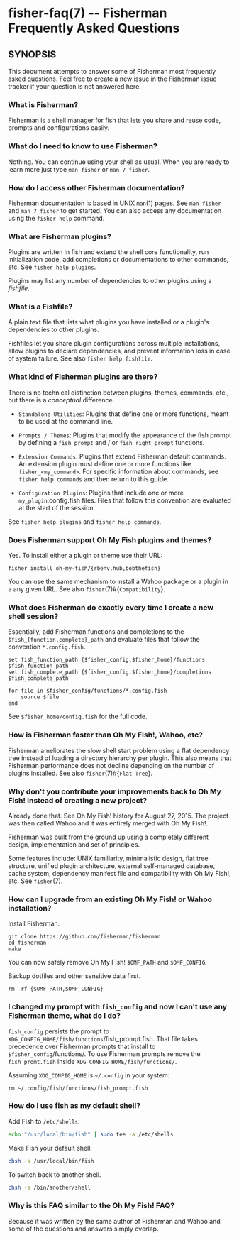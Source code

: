 fisher-faq(7) -- Fisherman Frequently Asked Questions
=====================================================

## SYNOPSIS

This document attempts to answer some of Fisherman most frequently asked questions. Feel free to create a new issue in the Fisherman issue tracker if your question is not answered here.


### What is Fisherman?

Fisherman is a shell manager for fish that lets you share and reuse code, prompts and configurations easily.


### What do I need to know to use Fisherman?

Nothing. You can continue using your shell as usual. When you are ready to learn more just type `man fisher` or `man 7 fisher`.


### How do I access other Fisherman documentation?

Fisherman documentation is based in UNIX `man`(1) pages. See `man fisher` and `man 7 fisher` to get started. You can also access any documentation using the `fisher help` command.


### What are Fisherman plugins?

Plugins are written in fish and extend the shell core functionality, run initialization code, add completions or documentations to other commands, etc. See `fisher help plugins`.

Plugins may list any number of dependencies to other plugins using a *fishfile*.


### What is a Fishfile?

A plain text file that lists what plugins you have installed or a plugin's dependencies to other plugins.

Fishfiles let you share plugin configurations across multiple installations, allow plugins to declare dependencies, and prevent information loss in case of system failure. See also `fisher help fishfile`.


### What kind of Fisherman plugins are there?

There is no technical distinction between plugins, themes, commands, etc., but there is a *conceptual* difference.

* `Standalone Utilities`: Plugins that define one or more functions, meant to be used at the command line.

* `Prompts / Themes`: Plugins that modify the appearance of the fish prompt by defining a `fish_prompt` and / or `fish_right_prompt` functions.

* `Extension Commands`: Plugins that extend Fisherman default commands. An extension plugin must define one or more functions like `fisher_<my_command>`. For specific information about commands, see `fisher help commands` and then return to this guide.

* `Configuration Plugins`: Plugins that include one or more `my_plugin`.config.fish files. Files that follow this convention are evaluated at the start of the session.

See `fisher help plugins` and `fisher help commands`.


### Does Fisherman support Oh My Fish plugins and themes?

Yes. To install either a plugin or theme use their URL:

```
fisher install oh-my-fish/{rbenv,hub,bobthefish}
```

You can use the same mechanism to install a Wahoo package or a plugin in a any given URL. See also `fisher`(7)#{`Compatibility`}.


### What does Fisherman do exactly every time I create a new shell session?

Essentially, add Fisherman functions and completions to the `$fish_{function,complete}_path` and evaluate files that follow the convention `*.config.fish`.

```fish
set fish_function_path {$fisher_config,$fisher_home}/functions $fish_function_path
set fish_complete_path {$fisher_config,$fisher_home}/completions $fish_complete_path

for file in $fisher_config/functions/*.config.fish
    source $file
end
```

See `$fisher_home/config.fish` for the full code.


### How is Fisherman faster than Oh My Fish!, Wahoo, etc?

Fisherman ameliorates the slow shell start problem using a flat dependency tree instead of loading a directory hierarchy per plugin. This also means that Fisherman performance does not decline depending on the number of plugins installed. See also `fisher`(7)#{`Flat Tree`}.

### Why don't you contribute your improvements back to Oh My Fish! instead of creating a new project?

Already done that. See Oh My Fish! history for August 27, 2015. The project was then called Wahoo and it was entirely merged with Oh My Fish!.

Fisherman was built from the ground up using a completely different design, implementation and set of principles.

Some features include: UNIX familiarity, minimalistic design, flat tree structure, unified plugin architecture, external self-managed database, cache system, dependency manifest file and compatibility with Oh My Fish!, etc. See `fisher`(7).


### How can I upgrade from an existing Oh My Fish! or Wahoo installation?

Install Fisherman.

```
git clone https://github.com/fisherman/fisherman
cd fisherman
make
```

You can now safely remove Oh My Fish! `$OMF_PATH` and `$OMF_CONFIG`.

Backup dotfiles and other sensitive data first.

```fish
rm -rf {$OMF_PATH,$OMF_CONFIG}
```


### I changed my prompt with `fish_config` and now I can't use any Fisherman theme, what do I do?

`fish_config` persists the prompt to `XDG_CONFIG_HOME/fish/functions`/fish_prompt.fish. That file takes precedence over Fisherman prompts that install to `$fisher_config`/functions/. To use Fisherman prompts remove the `fish_promt.fish` inside `XDG_CONFIG_HOME/fish/functions/`.

Assuming `XDG_CONFIG_HOME` is `~/.config` in your system:

```
rm ~/.config/fish/functions/fish_prompt.fish
```


### How do I use fish as my default shell?

Add Fish to `/etc/shells`:

```sh
echo "/usr/local/bin/fish" | sudo tee -a /etc/shells
```

Make Fish your default shell:

```sh
chsh -s /usr/local/bin/fish
```

To switch back to another shell.

```sh
chsh -s /bin/another/shell
```


### Why is this FAQ similar to the Oh My Fish! FAQ?

Because it was written by the same author of Fisherman and Wahoo and some of the questions and answers simply overlap.
